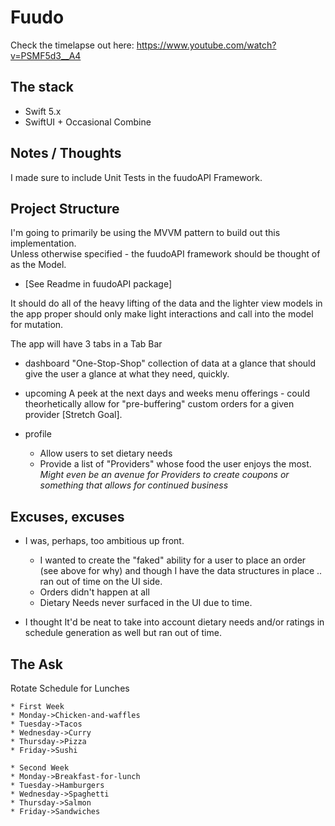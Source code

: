 # Fuudo

Check the timelapse out here: https://www.youtube.com/watch?v=PSMF5d3__A4

## The stack

- Swift 5.x
- SwiftUI + Occasional Combine

## Notes / Thoughts

I made sure to include Unit Tests in the fuudoAPI Framework.

## Project Structure

I'm going to primarily be using the MVVM pattern to build out this implementation.  
Unless otherwise specified - the fuudoAPI framework should be thought of as the Model. 

- [See Readme in fuudoAPI package]

It should do all of the heavy lifting of the data and the lighter view models in the app proper should only make light interactions and call into the model for mutation.     

The app will have 3 tabs in a Tab Bar

- dashboard
"One-Stop-Shop" collection of data at a glance that should give the user a glance at what they need, quickly.

- upcoming
A peek at the next days and weeks menu offerings - could theorhetically allow for "pre-buffering" custom orders for a given provider [Stretch Goal].

- profile
    - Allow users to set dietary needs
    - Provide a list of "Providers" whose food the user enjoys the most.  
        *Might even be an avenue for Providers to create coupons or something that allows for continued business*


## Excuses, excuses

- I was, perhaps, too ambitious up front.  
    - I wanted to create the "faked" ability for a user to place an order (see above for why) and though I have the data structures in place .. ran out of time on the UI side.
    - Orders didn't happen at all
    - Dietary Needs never surfaced in the UI due to time.
    
- I thought It'd be neat to take into account dietary needs and/or ratings in schedule generation as well but ran out of time.


## The Ask 

Rotate Schedule for Lunches

```
* First Week
* Monday->Chicken-and-waffles
* Tuesday->Tacos
* Wednesday->Curry
* Thursday->Pizza
* Friday->Sushi

* Second Week
* Monday->Breakfast-for-lunch
* Tuesday->Hamburgers
* Wednesday->Spaghetti
* Thursday->Salmon
* Friday->Sandwiches
```
